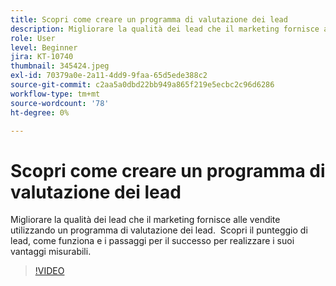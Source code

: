 ```yaml
---
title: Scopri come creare un programma di valutazione dei lead
description: Migliorare la qualità dei lead che il marketing fornisce alle vendite utilizzando un programma di valutazione dei lead.  Scopri il punteggio di lead, come funziona e i passaggi per il successo per realizzare i suoi vantaggi misurabili.
role: User
level: Beginner
jira: KT-10740
thumbnail: 345424.jpeg
exl-id: 70379a0e-2a11-4dd9-9faa-65d5ede388c2
source-git-commit: c2aa5a0dbd22bb949a865f219e5ecbc2c96d6286
workflow-type: tm+mt
source-wordcount: '78'
ht-degree: 0%

---
```


# Scopri come creare un programma di valutazione dei lead

Migliorare la qualità dei lead che il marketing fornisce alle vendite utilizzando un programma di valutazione dei lead.  Scopri il punteggio di lead, come funziona e i passaggi per il successo per realizzare i suoi vantaggi misurabili.

>[!VIDEO](https://video.tv.adobe.com/v/345424/?quality=12&learn=on)

